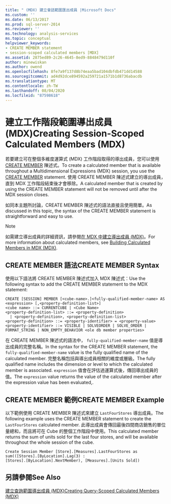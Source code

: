 ```yaml
---
title: " (MDX) 建立會話範圍匯出成員 |Microsoft Docs"
ms.custom: ''
ms.date: 06/13/2017
ms.prod: sql-server-2014
ms.reviewer: ''
ms.technology: analysis-services
ms.topic: conceptual
helpviewer_keywords:
- CREATE MEMBER statement
- session-scoped calculated members [MDX]
ms.assetid: 2875ed89-2c26-4645-8ed9-8848479d110f
author: minewiskan
ms.author: owend
ms.openlocfilehash: 8fe7a9f137d8b74eaa5bad104dbfdb471dd14588
ms.sourcegitcommit: ad4d92dce894592a259721a1571b1d8736abacdb
ms.translationtype: MT
ms.contentlocale: zh-TW
ms.lasthandoff: 08/04/2020
ms.locfileid: "87598618"
---
```

# <a name="creating-session-scoped-calculated-members-mdx"></a><span data-ttu-id="642c2-102">建立工作階段範圍導出成員 (MDX)</span><span class="sxs-lookup"><span data-stu-id="642c2-102">Creating Session-Scoped Calculated Members (MDX)</span></span>
  <span data-ttu-id="642c2-103">若要建立可在整個多維度運算式 (MDX) 工作階段取得的導出成員，您可以使用 [CREATE MEMBER](/sql/mdx/mdx-data-definition-create-member) 陳述式。</span><span class="sxs-lookup"><span data-stu-id="642c2-103">To create a calculated member that is available throughout a Multidimensional Expressions (MDX) session, you use the [CREATE MEMBER](/sql/mdx/mdx-data-definition-create-member) statement.</span></span> <span data-ttu-id="642c2-104">使用 CREATE MEMBER 陳述式建立的導出成員，直到 MDX 工作階段結束後才會移除。</span><span class="sxs-lookup"><span data-stu-id="642c2-104">A calculated member that is created by using the CREATE MEMBER statement will not be removed until after the MDX session closes.</span></span>  
  
 <span data-ttu-id="642c2-105">如同本主題所討論，CREATE MEMBER 陳述式的語法直接且使用簡單。</span><span class="sxs-lookup"><span data-stu-id="642c2-105">As discussed in this topic, the syntax of the CREATE MEMBER statement is straightforward and easy to use.</span></span>  
  
> [!NOTE]  
>  <span data-ttu-id="642c2-106">如需建立導出成員的詳細資訊，請參閱[在 MDX 中建立導出成員 &#40;MDX&#41;](mdx-calculated-members-building-calculated-members.md)。</span><span class="sxs-lookup"><span data-stu-id="642c2-106">For more information about calculated members, see [Building Calculated Members in MDX &#40;MDX&#41;](mdx-calculated-members-building-calculated-members.md).</span></span>  
  
## <a name="create-member-syntax"></a><span data-ttu-id="642c2-107">CREATE MEMBER 語法</span><span class="sxs-lookup"><span data-stu-id="642c2-107">CREATE MEMBER Syntax</span></span>  
 <span data-ttu-id="642c2-108">使用以下語法將 CREATE MEMBER 陳述式加入 MDX 陳述式：</span><span class="sxs-lookup"><span data-stu-id="642c2-108">Use the following syntax to add the CREATE MEMBER statement to the MDX statement:</span></span>  
  
```  
CREATE [SESSION] MEMBER [<cube-name>.]<fully-qualified-member-name> AS <expression> [,<property-definition-list>]  
<cube name> ::= CURRENTCUBE | <Cube Name>  
<property-definition-list> ::= <property-definition>  
  | <property-definition>, <property-definition-list>  
<property-definition> ::= <property-identifier> = <property-value>  
<property-identifier> ::= VISIBLE | SOLVEORDER | SOLVE_ORDER | FORMAT_STRING | NON_EMPTY_BEHAVIOR <ole db member properties>  
```  
  
 <span data-ttu-id="642c2-109">在 CREATE MEMBER 陳述式的語法中， `fully-qualified-member-name` 值是導出成員的完整名稱。</span><span class="sxs-lookup"><span data-stu-id="642c2-109">In the syntax for the CREATE MEMBER statement, the `fully-qualified-member-name` value is the fully qualified name of the calculated member.</span></span> <span data-ttu-id="642c2-110">完整名稱包括與導出成員相關的維度或層級。</span><span class="sxs-lookup"><span data-stu-id="642c2-110">The fully qualified name includes the dimension or level to which the calculated member is associated.</span></span> <span data-ttu-id="642c2-111">`expression` 值會在評估過運算式後，傳回導出成員的值。</span><span class="sxs-lookup"><span data-stu-id="642c2-111">The `expression` value returns the value of the calculated member after the expression value has been evaluated,.</span></span>  
  
## <a name="create-member-example"></a><span data-ttu-id="642c2-112">CREATE MEMBER 範例</span><span class="sxs-lookup"><span data-stu-id="642c2-112">CREATE MEMBER Example</span></span>  
 <span data-ttu-id="642c2-113">以下範例使用 CREATE MEMBER 陳述式來建立 `LastFourStores` 導出成員。</span><span class="sxs-lookup"><span data-stu-id="642c2-113">The following example uses the CREATE MEMBER statement to create the `LastFourStores` calculated member.</span></span> <span data-ttu-id="642c2-114">此導出成員會傳回最後四間商店銷售的單位量總和，而且將可在 Cube 的整個工作階段中使用。</span><span class="sxs-lookup"><span data-stu-id="642c2-114">This calculated member returns the sum of units sold for the last four stores, and will be available throughout the whole session of the cube.</span></span>  
  
```  
Create Session Member [Store].[Measures].LastFourStores as   
sum(([Stores].[ByLocation].Lag(3) :  
[Stores].[ByLocation].NextMember), [Measures].[Units Sold])  
```  
  
## <a name="see-also"></a><span data-ttu-id="642c2-115">另請參閱</span><span class="sxs-lookup"><span data-stu-id="642c2-115">See Also</span></span>  
 [<span data-ttu-id="642c2-116">建立查詢範圍導出成員 &#40;MDX&#41;</span><span class="sxs-lookup"><span data-stu-id="642c2-116">Creating Query-Scoped Calculated Members &#40;MDX&#41;</span></span>](mdx-calculated-members-query-scoped-calculated-members.md)  
  
  
